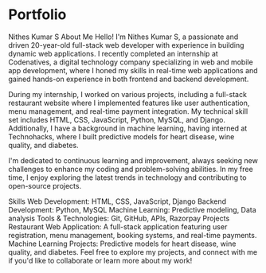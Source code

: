 # Portfolio
Nithes Kumar S
About Me
Hello! I'm Nithes Kumar S, a passionate and driven 20-year-old full-stack web developer with experience in building dynamic web applications. I recently completed an internship at Codenatives, a digital technology company specializing in web and mobile app development, where I honed my skills in real-time web applications and gained hands-on experience in both frontend and backend development.

During my internship, I worked on various projects, including a full-stack restaurant website where I implemented features like user authentication, menu management, and real-time payment integration. My technical skill set includes HTML, CSS, JavaScript, Python, MySQL, and Django. Additionally, I have a background in machine learning, having interned at Technohacks, where I built predictive models for heart disease, wine quality, and diabetes.

I'm dedicated to continuous learning and improvement, always seeking new challenges to enhance my coding and problem-solving abilities. In my free time, I enjoy exploring the latest trends in technology and contributing to open-source projects.

Skills
Web Development: HTML, CSS, JavaScript, Django
Backend Development: Python, MySQL
Machine Learning: Predictive modeling, Data analysis
Tools & Technologies: Git, GitHub, APIs, Razorpay
Projects
Restaurant Web Application: A full-stack application featuring user registration, menu management, booking systems, and real-time payments.
Machine Learning Projects: Predictive models for heart disease, wine quality, and diabetes.
Feel free to explore my projects, and connect with me if you'd like to collaborate or learn more about my work!
